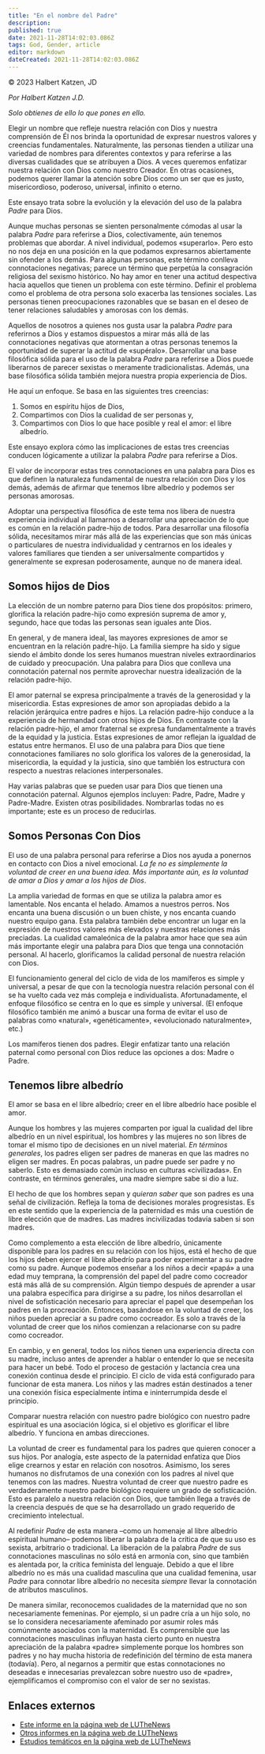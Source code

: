 ```yaml
---
title: "En el nombre del Padre"
description: 
published: true
date: 2021-11-28T14:02:03.086Z
tags: God, Gender, article
editor: markdown
dateCreated: 2021-11-28T14:02:03.086Z
---
```


<p class="v-card v-sheet tema--gris claro aclarar-3 px-2">© 2023 Halbert Katzen, JD</p>

_Por Halbert Katzen J.D._

_Solo obtienes de ello lo que pones en ello._

Elegir un nombre que refleje nuestra relación con Dios y nuestra comprensión de Él nos brinda la oportunidad de expresar nuestros valores y creencias fundamentales. Naturalmente, las personas tienden a utilizar una variedad de nombres para diferentes contextos y para referirse a las diversas cualidades que se atribuyen a Dios. A veces queremos enfatizar nuestra relación con Dios como nuestro Creador. En otras ocasiones, podemos querer llamar la atención sobre Dios como un ser que es justo, misericordioso, poderoso, universal, infinito o eterno.

Este ensayo trata sobre la evolución y la elevación del uso de la palabra _Padre_ para Dios.

Aunque muchas personas se sienten personalmente cómodas al usar la palabra _Padre_ para referirse a Dios, colectivamente, aún tenemos problemas que abordar. A nivel individual, podemos «superarlo». Pero esto no nos deja en una posición en la que podamos expresarnos abiertamente sin ofender a los demás. Para algunas personas, este término conlleva connotaciones negativas; parece un término que perpetúa la consagración religiosa del sexismo histórico. No hay amor en tener una actitud despectiva hacia aquellos que tienen un problema con este término. Definir el problema como el problema de otra persona solo exacerba las tensiones sociales. Las personas tienen preocupaciones razonables que se basan en el deseo de tener relaciones saludables y amorosas con los demás.

Aquellos de nosotros a quienes nos gusta usar la palabra _Padre_ para referirnos a Dios y estamos dispuestos a mirar más allá de las connotaciones negativas que atormentan a otras personas tenemos la oportunidad de superar la actitud de «supéralo». Desarrollar una base filosófica sólida para el uso de la palabra _Padre_ para referirse a Dios puede liberarnos de parecer sexistas o meramente tradicionalistas. Además, una base filosófica sólida también mejora nuestra propia experiencia de Dios.

He aquí _un_ enfoque. Se basa en las siguientes tres creencias:

1. Somos en espíritu hijos de Dios,
2. Compartimos con Dios la cualidad de ser personas y,
3. Compartimos con Dios lo que hace posible y real el amor: el libre albedrío.

Este ensayo explora cómo las implicaciones de estas tres creencias conducen lógicamente a utilizar la palabra _Padre_ para referirse a Dios.

El valor de incorporar estas tres connotaciones en una palabra para Dios es que definen la naturaleza fundamental de nuestra relación con Dios y los demás, además de afirmar que tenemos libre albedrío y podemos ser personas amorosas.

Adoptar una perspectiva filosófica de este tema nos libera de nuestra experiencia individual al llamarnos a desarrollar una apreciación de lo que es común en la relación padre-hijo de todos. Para desarrollar una filosofía sólida, necesitamos mirar más allá de las experiencias que son más únicas o particulares de nuestra individualidad y centrarnos en los ideales y valores familiares que tienden a ser universalmente compartidos y generalmente se expresan poderosamente, aunque no de manera ideal.

## Somos hijos de Dios

La elección de un nombre paterno para Dios tiene dos propósitos: primero, glorifica la relación padre-hijo como expresión suprema de amor y, segundo, hace que todas las personas sean iguales ante Dios.

En general, y de manera ideal, las mayores expresiones de amor se encuentran en la relación padre-hijo. La familia siempre ha sido y sigue siendo el ámbito donde los seres humanos muestran niveles extraordinarios de cuidado y preocupación. Una palabra para Dios que conlleva una connotación paternal nos permite aprovechar nuestra idealización de la relación padre-hijo.

El amor paternal se expresa principalmente a través de la generosidad y la misericordia. Estas expresiones de amor son apropiadas debido a la relación jerárquica entre padres e hijos. La relación padre-hijo conduce a la experiencia de hermandad con otros hijos de Dios. En contraste con la relación padre-hijo, el amor fraternal se expresa fundamentalmente a través de la equidad y la justicia. Estas expresiones de amor reflejan la igualdad de estatus entre hermanos. El uso de una palabra para Dios que tiene connotaciones familiares no solo glorifica los valores de la generosidad, la misericordia, la equidad y la justicia, sino que también los estructura con respecto a nuestras relaciones interpersonales.

Hay varias palabras que se pueden usar para Dios que tienen una connotación paternal. Algunos ejemplos incluyen: Padre, Padre, Madre y Padre-Madre. Existen otras posibilidades. Nombrarlas todas no es importante; este es un proceso de reducirlas.

## Somos Personas Con Dios

El uso de una palabra personal para referirse a Dios nos ayuda a ponernos en contacto con Dios a nivel emocional. _La fe no es simplemente la voluntad de creer en una buena idea. Más importante aún, es la voluntad de amar a Dios y amar a los hijos de Dios_.

La amplia variedad de formas en que se utiliza la palabra amor es lamentable. Nos encanta el helado. Amamos a nuestros perros. Nos encanta una buena discusión o un buen chiste, y nos encanta cuando nuestro equipo gana. Esta palabra también debe encontrar un lugar en la expresión de nuestros valores más elevados y nuestras relaciones más preciadas. La cualidad camaleónica de la palabra amor hace que sea aún más importante elegir una palabra para Dios que tenga una connotación personal. Al hacerlo, glorificamos la calidad personal de nuestra relación con Dios.

El funcionamiento general del ciclo de vida de los mamíferos es simple y universal, a pesar de que con la tecnología nuestra relación personal con él se ha vuelto cada vez más compleja e individualista. Afortunadamente, el enfoque filosófico se centra en lo que es simple y universal. (El enfoque filosófico también me animó a buscar una forma de evitar el uso de palabras como «natural», «genéticamente», «evolucionado naturalmente», etc.)

Los mamíferos tienen dos padres. Elegir enfatizar tanto una relación paternal como personal con Dios reduce las opciones a dos: Madre o Padre.

## Tenemos libre albedrío

El amor se basa en el libre albedrío; creer en el libre albedrío hace posible el amor.

Aunque los hombres y las mujeres comparten por igual la cualidad del libre albedrío en un nivel espiritual, los hombres y las mujeres no son libres de tomar el mismo tipo de decisiones en un nivel material. _En términos generales_, los padres eligen ser padres de maneras en que las madres no eligen ser madres. En pocas palabras, un padre puede ser padre y no saberlo. Esto es demasiado común incluso en culturas «civilizadas». En contraste, en términos generales, una madre siempre sabe si dio a luz.

El hecho de que los hombres sepan y _quieran saber_ que son padres es una señal de civilización. Refleja la toma de decisiones morales progresistas. Es en este sentido que la experiencia de la paternidad es más una cuestión de libre elección que de madres. Las madres incivilizadas todavía saben si son madres.

Como complemento a esta elección de libre albedrío, únicamente disponible para los padres en su relación con los hijos, está el hecho de que los hijos deben ejercer el libre albedrío para poder experimentar a su padre como su padre. Aunque podemos enseñar a los niños a decir «papá» a una edad muy temprana, la comprensión del papel del padre como cocreador está más allá de su comprensión. Algún tiempo después de aprender a usar una palabra específica para dirigirse a su padre, los niños desarrollan el nivel de sofisticación necesario para apreciar el papel que desempeñan los padres en la procreación. Entonces, basándose en la voluntad de creer, los niños pueden apreciar a su padre como cocreador. Es solo a través de la voluntad de creer que los niños comienzan a relacionarse con su padre como cocreador.

En cambio, y en general, todos los niños tienen una experiencia directa con su madre, incluso antes de aprender a hablar o entender lo que se necesita para hacer un bebé. Todo el proceso de gestación y lactancia crea una conexión continua desde el principio. El ciclo de vida está configurado para funcionar de esta manera. Los niños y las madres están destinados a tener una conexión física especialmente íntima e ininterrumpida desde el principio.

Comparar nuestra relación con nuestro padre biológico con nuestro padre espiritual es una asociación lógica, si el objetivo es glorificar el libre albedrío. Y funciona en ambas direcciones.

La voluntad de creer es fundamental para los padres que quieren conocer a sus hijos. Por analogía, este aspecto de la paternidad enfatiza que Dios elige crearnos y estar en relación con nosotros. Asimismo, los seres humanos no disfrutamos de una conexión con los padres al nivel que tenemos con las madres. Nuestra voluntad de creer que nuestro padre es verdaderamente nuestro padre biológico requiere un grado de sofisticación. Esto es paralelo a nuestra relación con Dios, que también llega a través de la creencia después de que se ha desarrollado un grado requerido de crecimiento intelectual.

Al redefinir _Padre_ de esta manera –como un homenaje al libre albedrío espiritual humano– podemos liberar la palabra de la crítica de que su uso es sexista, arbitrario o tradicional. La liberación de la palabra _Padre_ de sus connotaciones masculinas no sólo está en armonía con, sino que también es alentada por, la crítica feminista del lenguaje. Debido a que el libre albedrío no es más una cualidad masculina que una cualidad femenina, usar _Padre_ para connotar libre albedrío no necesita _siempre_ llevar la connotación de atributos masculinos.

De manera similar, reconocemos cualidades de la maternidad que no son necesariamente femeninas. Por ejemplo, si un padre cría a un hijo solo, no se lo considera necesariamente afeminado por asumir roles más comúnmente asociados con la maternidad. Es comprensible que las connotaciones masculinas influyan hasta cierto punto en nuestra apreciación de la palabra «padre» simplemente porque los hombres son padres y no hay mucha historia de redefinición del término de esta manera (todavía). Pero, al negarnos a permitir que estas connotaciones no deseadas e innecesarias prevalezcan sobre nuestro uso de «padre», ejemplificamos el compromiso con el valor de ser no sexistas.

## Enlaces externos

* [Este informe en la página web de LUTheNews](https://ubannotated.com/main-menu/animated/topical-studies/in-the-name-of-the-father/)
* [Otros informes en la página web de LUTheNews](https://ubannotated.com/ubthenews/reports_list/)
* [Estudios temáticos en la página web de LUTheNews](https://ubannotated\.com/main-menu/animated/Topical%20Studies/)

<br>

